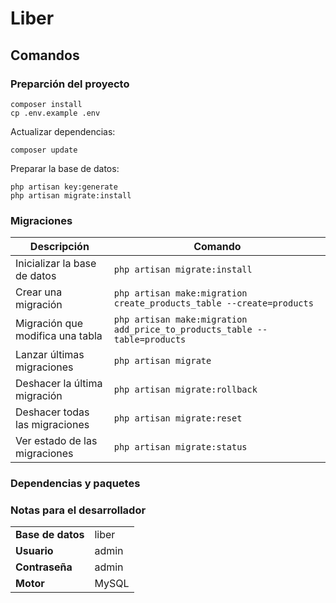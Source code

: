 # Liber

## Comandos

### Preparción del proyecto
```
composer install
cp .env.example .env
```
Actualizar dependencias:
```
composer update
```
Preparar la base de datos:
```
php artisan key:generate
php artisan migrate:install
```
### Migraciones

| Descripción	                           | 	Comando                                                                  |
|----------------------------------------|---------------------------------------------------------------------------|
| 	  Inicializar la base de datos        | `php artisan migrate:install`                                             |
| 	      Crear una migración             | `php artisan make:migration create_products_table --create=products`      |
| 	     Migración que modifica una tabla | `php artisan make:migration add_price_to_products_table --table=products`	 |
| 	    Lanzar últimas migraciones        | `php artisan migrate`	                                                    |
| 	  Deshacer la última migración        | 	 `php artisan migrate:rollback`                                          |
| 	  Deshacer todas las migraciones      | `php artisan migrate:reset`	                                              |
| 	  Ver estado de las migraciones       | `php artisan migrate:status`	                                              |
### Dependencias y paquetes 

### Notas para el desarrollador
| | |
|---|--|
| **Base de datos**|liber|
|**Usuario**|admin|
|**Contraseña**|admin|
| **Motor**|MySQL|

